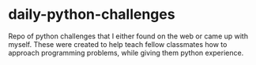 # daily-python-challenges
Repo of python challenges that I either found on the web or came up with myself. These were created to help teach fellow classmates how to approach programming problems, while giving them python experience.
